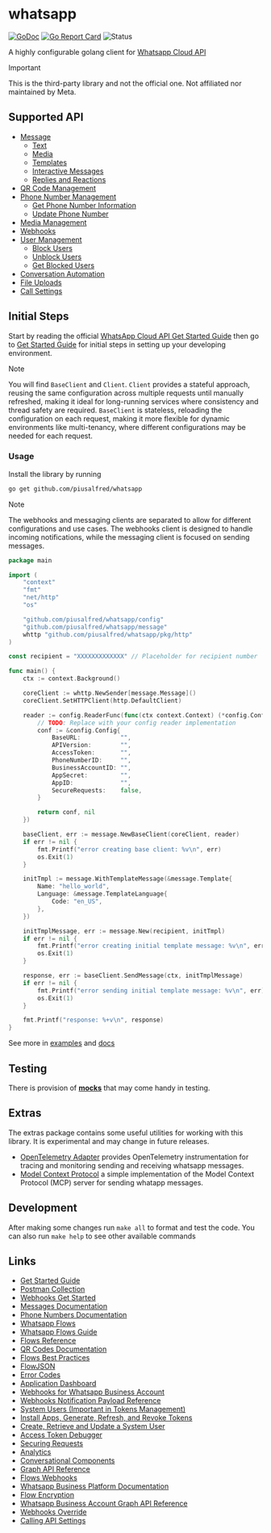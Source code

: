 # whatsapp

[![GoDoc](https://godoc.org/github.com/piusalfred/whatsapp?status.svg)](https://godoc.org/github.com/piusalfred/whatsapp)
[![Go Report Card](https://goreportcard.com/badge/github.com/piusalfred/whatsapp)](https://goreportcard.com/report/github.com/piusalfred/whatsapp)
![Status](https://img.shields.io/badge/status-alpha-red)

A highly configurable golang client for [Whatsapp Cloud API](https://www.postman.com/meta/whatsapp-business-platform/collection/wlk6lh4/whatsapp-cloud-api)

> [!IMPORTANT]  
> This is the third-party library and not the official one. Not affiliated nor maintained by Meta.


## Supported API

- [Message](./message)
  - [Text](./message)
  - [Media](./message)
  - [Templates](./message)
  - [Interactive Messages](./message)
  - [Replies and Reactions](./message)
- [QR Code Management](./qrcode)
- [Phone Number Management](./phonenumber)
  - [Get Phone Number Information](./phonenumber)
  - [Update Phone Number](./phonenumber)
- [Media Management](./media)
- [Webhooks](./webhooks)
- [User Management](./user)
  - [Block Users](./user)
  - [Unblock Users](./user)
  - [Get Blocked Users](./user)
- [Conversation Automation](./conversation/automation)
- [File Uploads](./uploads)
- [Call Settings](./settings)


## Initial Steps
Start by reading the official [WhatsApp Cloud API Get Started Guide](https://developers.facebook.com/docs/whatsapp/cloud-api/get-started) then go to [Get Started Guide](./docs/README.md) 
for initial steps in setting up your developing environment.

> [!NOTE]
> You will find `BaseClient` and `Client`.
> `Client` provides a stateful approach, reusing the same configuration across multiple requests until manually refreshed, making it ideal for long-running services where consistency and thread safety are required.
> `BaseClient` is stateless, reloading the configuration on each request, making it more flexible for dynamic environments like multi-tenancy, where different configurations may be needed for each request.


### Usage
Install the library by running

```bash
go get github.com/piusalfred/whatsapp
```

> [!NOTE]
> The webhooks and messaging clients are separated to allow for different configurations and use cases. The webhooks client is designed to handle incoming notifications,
> while the messaging client is focused on sending messages.

```go
package main

import (
	"context"
	"fmt"
	"net/http"
	"os"

	"github.com/piusalfred/whatsapp/config"
	"github.com/piusalfred/whatsapp/message"
	whttp "github.com/piusalfred/whatsapp/pkg/http"
)

const recipient = "XXXXXXXXXXXXX" // Placeholder for recipient number

func main() {
	ctx := context.Background()

	coreClient := whttp.NewSender[message.Message]()
	coreClient.SetHTTPClient(http.DefaultClient)

	reader := config.ReaderFunc(func(ctx context.Context) (*config.Config, error) {
		// TODO: Replace with your config reader implementation
		conf := &config.Config{
			BaseURL:           "",
			APIVersion:        "",
			AccessToken:       "",
			PhoneNumberID:     "",
			BusinessAccountID: "",
			AppSecret:         "",
			AppID:             "",
			SecureRequests:    false,
		}

		return conf, nil
	})

	baseClient, err := message.NewBaseClient(coreClient, reader)
	if err != nil {
		fmt.Printf("error creating base client: %v\n", err)
		os.Exit(1)
	}

	initTmpl := message.WithTemplateMessage(&message.Template{
		Name: "hello_world",
		Language: &message.TemplateLanguage{
			Code: "en_US",
		},
	})

	initTmplMessage, err := message.New(recipient, initTmpl)
	if err != nil {
		fmt.Printf("error creating initial template message: %v\n", err)
		os.Exit(1)
	}

	response, err := baseClient.SendMessage(ctx, initTmplMessage)
	if err != nil {
		fmt.Printf("error sending initial template message: %v\n", err)
		os.Exit(1)
	}

	fmt.Printf("response: %+v\n", response)
}
```

See more in [examples](./_examples/) and [docs](./docs/README.md)


## Testing
There is provision of [**mocks**](./mocks) that may come handy in testing.

## Extras
The extras package contains some useful utilities for working with this library. It is experimental and may change in future releases.
- [OpenTelemetry Adapter](./extras/otel) provides OpenTelemetry instrumentation for tracing and monitoring sending and receiving whatsapp messages.
- [Model Context Protocol](./extras/mcp) a simple implementation of the Model Context Protocol (MCP) server for sending whatapp messages.


## Development
After making some changes run `make all` to format and test the code. You can also run `make help` to see other available commands

## Links
- [Get Started Guide](https://developers.facebook.com/docs/whatsapp/cloud-api/get-started)
- [Postman Collection](https://www.postman.com/meta/whatsapp-business-platform/collection/wlk6lh4/whatsapp-cloud-api)
- [Webhooks Get Started](https://developers.facebook.com/docs/graph-api/webhooks/getting-started)
- [Messages Documentation](https://developers.facebook.com/docs/whatsapp/cloud-api/guides/send-messages)
- [Phone Numbers Documentation](https://developers.facebook.com/docs/whatsapp/cloud-api/phone-numbers)
- [Whatsapp Flows](https://developers.facebook.com/docs/whatsapp/flows/)
- [Whatsapp Flows Guide](https://developers.facebook.com/docs/whatsapp/flows/guides)
- [Flows Reference](https://developers.facebook.com/docs/whatsapp/flows/reference/)
- [QR Codes Documentation](https://developers.facebook.com/docs/whatsapp/business-management-api/qr-codes/)
- [Flows Best Practices](https://developers.facebook.com/docs/whatsapp/flows/guides/bestpractices)
- [FlowJSON](https://developers.facebook.com/docs/whatsapp/flows/reference/flowjson)
- [Error Codes](https://developers.facebook.com/docs/whatsapp/cloud-api/support/error-codes/)
- [Application Dashboard](https://developers.facebook.com/apps/)
- [Webhooks for Whatsapp Business Account](https://developers.facebook.com/docs/graph-api/webhooks/getting-started/webhooks-for-whatsapp)
- [Webhooks Notification Payload Reference](https://developers.facebook.com/docs/whatsapp/cloud-api/webhooks/components)
- [System Users (Important in Tokens Management)](https://developers.facebook.com/docs/marketing-api/system-users/overview)
- [Install Apps, Generate, Refresh, and Revoke Tokens](https://developers.facebook.com/docs/marketing-api/system-users/install-apps-and-generate-tokens/#revoke-token)
- [Create, Retrieve and Update a System User](https://developers.facebook.com/docs/marketing-api/system-users/create-retrieve-update)
- [Access Token Debugger](https://developers.facebook.com/tools/accesstoken/)
- [Securing Requests](https://developers.facebook.com/docs/graph-api/guides/secure-requests)
- [Analytics](https://developers.facebook.com/docs/whatsapp/business-management-api/analytics#analytics-parameters)
- [Conversational Components](https://developers.facebook.com/docs/whatsapp/cloud-api/phone-numbers/conversational-components)
- [Graph API Reference](https://developers.facebook.com/docs/graph-api)
- [Flows Webhooks](https://developers.facebook.com/docs/whatsapp/flows/reference/flowswebhooks)
- [Whatsapp Business Platform Documentation](https://developers.facebook.com/docs/whatsapp)
- [Flow Encryption](https://developers.facebook.com/docs/whatsapp/cloud-api/reference/whatsapp-business-encryption)
- [Whatsapp Business Account Graph API Reference](https://developers.facebook.com/docs/graph-api/reference/whats-app-business-account/)
- [Webhooks Override](https://developers.facebook.com/docs/whatsapp/embedded-signup/webhooks/override)
- [Calling API Settings](https://developers.facebook.com/docs/whatsapp/cloud-api/calling/call-settings)